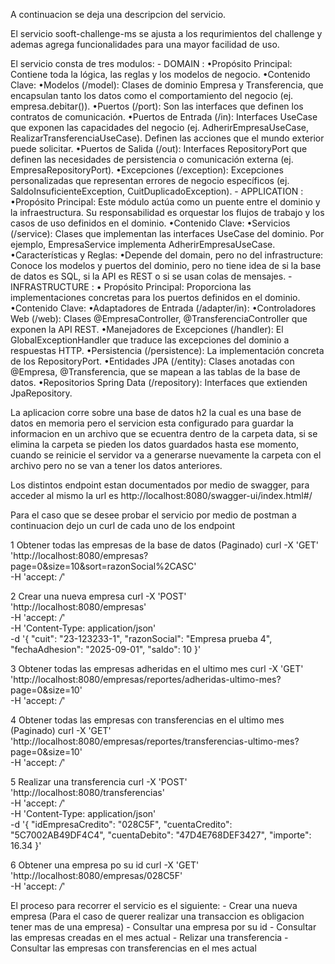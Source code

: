 A continuacion se deja una descripcion del servicio.

El servicio sooft-challenge-ms se ajusta a los requrimientos del challenge y ademas agrega funcionalidades para una mayor facilidad de uso.

El servicio consta de tres modulos: 
    -   DOMAIN : 
        •Propósito Principal: Contiene toda la lógica, las reglas y los modelos de negocio. 
        •Contenido Clave:
            •Modelos (/model): Clases de dominio Empresa y Transferencia, que encapsulan tanto los datos como el comportamiento del negocio (ej. empresa.debitar()).
            •Puertos (/port): Son las interfaces que definen los contratos de comunicación.
                •Puertos de Entrada (/in): Interfaces UseCase que exponen las capacidades del negocio (ej. AdherirEmpresaUseCase, RealizarTransferenciaUseCase). 
                 Definen las acciones que el mundo exterior puede solicitar.
                •Puertos de Salida (/out): Interfaces RepositoryPort que definen las necesidades de persistencia o comunicación externa (ej. EmpresaRepositoryPort).
                •Excepciones (/exception): Excepciones personalizadas que representan errores de negocio específicos (ej. SaldoInsuficienteException, 
                 CuitDuplicadoException).
    -   APPLICATION :
        •Propósito Principal: Este módulo actúa como un puente entre el dominio y la infraestructura. Su responsabilidad es orquestar los flujos de trabajo y los casos de uso definidos en el dominio.
        •Contenido Clave:
            •Servicios (/service): Clases que implementan las interfaces UseCase del dominio. Por ejemplo, EmpresaService implementa AdherirEmpresaUseCase.
        •Características y Reglas:
            •Depende del domain, pero no del infrastructure: Conoce los modelos y puertos del dominio, pero no tiene idea de si la base de datos es SQL, si la API es REST o si se usan colas de mensajes.
    -   INFRASTRUCTURE : 
        • Propósito Principal: Proporciona las implementaciones concretas para los puertos definidos en el dominio.
        •Contenido Clave:
            •Adaptadores de Entrada (/adapter/in):
            •Controladores Web (/web): Clases @EmpresaController, @TransferenciaController que exponen la API REST.
            •Manejadores de Excepciones (/handler): El GlobalExceptionHandler que traduce las excepciones del dominio a respuestas HTTP.
            •Persistencia (/persistence): La implementación concreta de los RepositoryPort.
            •Entidades JPA (/entity): Clases anotadas con @Empresa, @Transferencia, que se mapean a las tablas de la base de datos.
            •Repositorios Spring Data (/repository): Interfaces que extienden JpaRepository.

La aplicacion corre sobre una base de datos h2 la cual es una base de datos en memoria pero el servicion esta configurado para guardar la informacion
en un archivo que se ecuentra dentro de la carpeta data, si se elimina la carpeta se pieden los datos guardados hasta ese momento, cuando se reinicie
el servidor va a generarse nuevamente la carpeta con el archivo pero no se van a tener los datos anteriores.

Los distintos endpoint estan documentados por medio de swagger, para acceder al mismo la url es http://localhost:8080/swagger-ui/index.html#/

Para el caso que se desee probar el servicio por medio de postman a continuacion dejo un curl de cada uno de los endpoint

1 Obtener todas las empresas de la base de datos (Paginado)
curl -X 'GET' \
'http://localhost:8080/empresas?page=0&size=10&sort=razonSocial%2CASC' \
-H 'accept: */*'

2 Crear una nueva empresa
curl -X 'POST' \
'http://localhost:8080/empresas' \
-H 'accept: */*' \
-H 'Content-Type: application/json' \
-d '{
"cuit": "23-123233-1",
"razonSocial": "Empresa prueba 4",
"fechaAdhesion": "2025-09-01",
"saldo": 10
}'

3 Obtener todas las empresas adheridas en el ultimo mes
curl -X 'GET' \
'http://localhost:8080/empresas/reportes/adheridas-ultimo-mes?page=0&size=10' \
-H 'accept: */*'

4 Obtener todas las empresas con transferencias en el ultimo mes (Paginado)
curl -X 'GET' \
'http://localhost:8080/empresas/reportes/transferencias-ultimo-mes?page=0&size=10' \
-H 'accept: */*'

5 Realizar una transferencia
curl -X 'POST' \
'http://localhost:8080/transferencias' \
-H 'accept: */*' \
-H 'Content-Type: application/json' \
-d '{
"idEmpresaCredito": "028C5F",
"cuentaCredito": "5C7002AB49DF4C4",
"cuentaDebito": "47D4E768DEF3427",
"importe": 16.34
}'

6 Obtener una empresa po su id
curl -X 'GET' \
'http://localhost:8080/empresas/028C5F' \
-H 'accept: */*'

El proceso para recorrer el servicio es el siguiente:
    - Crear una nueva empresa (Para el caso de querer realizar una transaccion es obligacion tener mas de una empresa)
    - Consultar una empresa por su id
    - Consultar las empresas creadas en el mes actual
    - Relizar una transferencia
    - Consultar las empresas con transferencias en el mes actual